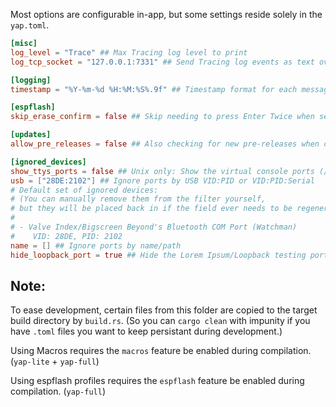 Most options are configurable in-app, but some settings reside solely in the `yap.toml`.

```toml
[misc]
log_level = "Trace" ## Max Tracing log level to print
log_tcp_socket = "127.0.0.1:7331" ## Send Tracing log events as text over TCP to this socket

[logging]
timestamp = "%Y-%m-%d %H:%M:%S%.9f" ## Timestamp format for each message/event. Formatting options: https://docs.rs/chrono/latest/chrono/format/strftime/index.html

[espflash]
skip_erase_confirm = false ## Skip needing to press Enter Twice when selecting Erase Flash.

[updates]
allow_pre_releases = false ## Also checking for new pre-releases when checking for updates.

[ignored_devices]
show_ttys_ports = false ## Unix only: Show the virtual console ports (/dev/ttyS*)
usb = ["28DE:2102"] ## Ignore ports by USB VID:PID or VID:PID:Serial
# Default set of ignored devices:
# (You can manually remove them from the filter yourself,
# but they will be placed back in if the field ever needs to be regenerated from defaults.)
#
# - Valve Index/Bigscreen Beyond's Bluetooth COM Port (Watchman)
#    VID: 28DE, PID: 2102
name = [] ## Ignore ports by name/path
hide_loopback_port = true ## Hide the Lorem Ipsum/Loopback testing port.
```


## Note:

To ease development, certain files from this folder are copied to the target build directory by `build.rs`. (So you can `cargo clean` with impunity if you have `.toml` files you want to keep persistant during development.)

Using Macros requires the `macros` feature be enabled during compilation. (`yap-lite` + `yap-full`)

Using espflash profiles requires the `espflash` feature be enabled during compilation. (`yap-full`)
